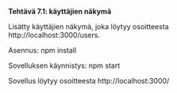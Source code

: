 **Tehtävä 7.1: käyttäjien näkymä**

Lisätty käyttäjien näkymä, joka löytyy osoitteesta http://localhost:3000/users. 

Asennus:
    npm install

Sovelluksen käynnistys:
    npm start

Sovellus löytyy osoitteesta http://localhost:3000/
